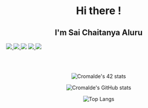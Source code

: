 <div align="center">
<h1 align="center">Hi there !</h1>
<h2>I'm Sai Chaitanya Aluru</h2>
<div align="left">

<a href="https://GitHub.com/lucky-mandator/StrapDown.js/issues/" ><img src="https://img.shields.io/github/issues/lucky-mandator/StrapDown.js.svg?style=issues" /> </a>
<a href="https://github.com/lucky-mandator?tab=followers" ><img src="https://img.shields.io/github/followers/lucky-mandator.svg?style=social&label=Follow&maxAge=2592000" /> </a>
<a><img src="https://gpvc.arturio.dev/lucky-mandator" /> </a>
<a href="https://GitHub.com/lucky-mandator/StrapDown.js/network/" ><img src="https://img.shields.io/github/forks/lucky-mandator/StrapDown.js.svg?style=social&label=Fork&maxAge=2592000" /> </a>
<a href="https://GitHub.com/lucky-mandator/StrapDown.js/stargazers/" ><img src="https://img.shields.io/github/stars/lucky-mandator/StrapDown.js.svg?style=social&label=Star&maxAge=2592000" /> </a>
</div>
<br>
<i></i>
</div>
<br>
<div align="center">

![Cromalde's 42 stats](https://badge42.herokuapp.com/api/stats/saluru)

![Cromalde's GitHub stats](https://github-readme-stats.vercel.app/api?username=lucky-mandator&show_icons=true&theme=dark)

![Top Langs](https://github-readme-stats.vercel.app/api/top-langs/?username=lucky-mandator&layout=compact)

</div>
